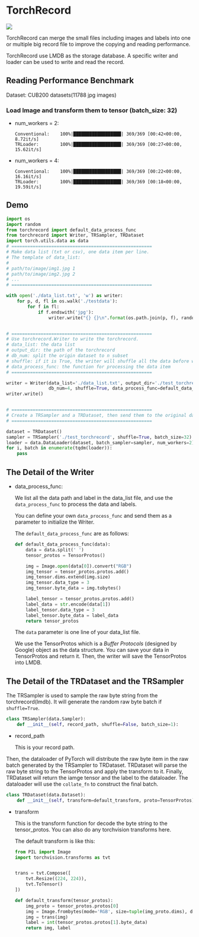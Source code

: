 # TorchRecord

![](https://img.shields.io/badge/torchrecord-v0.0.4-blue.svg)

TorchRecord can merge the small files including images and labels into one or multiple big record file to improve the copying and reading performance.

TorchRecord use LMDB as the storage database. A specific writer and loader can be used to write and read the record.

## Reading Performance Benchmark

Dataset: CUB200 datasets(11788 jpg images)

### Load Image and transform them to tensor (batch_size: 32)

- num_workers = 2:
    ```
    Conventional:    100%|██████████████████| 369/369 [00:42<00:00,  8.72it/s]
    TRLoader:        100%|██████████████████| 369/369 [00:27<00:00, 15.62it/s]
    ```

- num_workers = 4:
    ```
    Conventional:    100%|██████████████████| 369/369 [00:22<00:00, 16.16it/s]
    TRLoader:        100%|██████████████████| 369/369 [00:18<00:00, 19.59it/s]
    ```
    
## Demo

```python
import os
import random
from torchrecord import default_data_process_func
from torchrecord import Writer, TRSampler, TRDataset
import torch.utils.data as data
# =====================================================
# Make data list (txt or csv), one data item per line.
# The template of data_list:
#
# path/to/image/img1.jpg 1
# path/to/image/img2.jpg 2
# ...
# =====================================================

with open('./data_list.txt', 'w') as writer:
    for p, d, fl in os.walk('./testdata'):
        for f in fl:
            if f.endswith('jpg'):
                writer.write("{} {}\n".format(os.path.join(p, f), random.randint(0, 10)))


# =====================================================
# Use torchrecord.Writer to write the torchrecord.
# data_list: the data list
# output_dir: the path of the torchrecord
# db_num: split the origin dataset to n subset
# shuffle: if it is True, the writer will shuffle all the data before writing them to the torchrecord
# data_process_func: the function for processing the data item
# =====================================================

writer = Writer(data_list='./data_list.txt', output_dir='./test_torchrecord', 
                db_num=4, shuffle=True, data_process_func=default_data_process_func)
writer.write()


# =====================================================
# Create a TRSampler and a TRDataset, then send them to the original dataloader of PyTorch
# =====================================================

dataset = TRDataset()
sampler = TRSampler('./test_torchrecord', shuffle=True, batch_size=32)
loader = data.DataLoader(dataset, batch_sampler=sampler, num_workers=2)
for i, batch in enumerate(tqdm(loader)):
    pass

```

## The Detail of the Writer

- data_process_func:

    We list all the data path and label in the data_list file, and use the `data_process_func` to process the data and labels.

    You can define your own `data_process_func` and send them as a parameter to initialize the Writer.

    The `default_data_process_func` are as follows:

    ```python
    def default_data_process_func(data):
        data = data.split(' ')
        tensor_protos = TensorProtos()

        img = Image.open(data[0]).convert("RGB")
        img_tensor = tensor_protos.protos.add()
        img_tensor.dims.extend(img.size)
        img_tensor.data_type = 3
        img_tensor.byte_data = img.tobytes()

        label_tensor = tensor_protos.protos.add()
        label_data = str.encode(data[1])
        label_tensor.data_type = 3
        label_tensor.byte_data = label_data
        return tensor_protos
    ```

    The `data` parameter is one line of your data_list file. 

    We use the TensorProtos which is a *Buffer Protocols* (designed by Google) object as the data structure. You can save your data in TensorProtos
    and return it. Then, the writer will save the TensorProtos into LMDB.
    

## The Detail of the TRDataset and the TRSampler

The TRSampler is used to sample the raw byte string from the torchrecord(lmdb). It will generate the random raw byte batch if `shuffle=True`.
```python
class TRSampler(data.Sampler):
    def __init__(self, record_path, shuffle=False, batch_size=1):
```

- record_path

    This is your record path.
    
Then, the dataloader of PyTorch will distribute the raw byte item in the raw batch generated by the TRSampler to TRDataset. TRDataset will parse the raw byte string to the TensorProtos and apply the transform to it. Finally, TRDataset will return the iamge tensor and the label to the dataloader. The dataloader will use the `collate_fn` to construct the final batch.

```python
class TRDataset(data.Dataset):
    def __init__(self, transform=default_transform, proto=TensorProtos):
```

- transform

    This is the transform function for decode the byte string to the tensor_protos. You can also do any torchvision transforms here.

    The default transform is like this:

    ```python
    from PIL import Image
    import torchvision.transforms as tvt


    trans = tvt.Compose([
        tvt.Resize((224, 224)),
        tvt.ToTensor()
    ])

    def default_transform(tensor_protos):
        img_proto = tensor_protos.protos[0]
        img = Image.frombytes(mode='RGB', size=tuple(img_proto.dims), data=img_proto.byte_data)
        img = trans(img)
        label = int(tensor_protos.protos[1].byte_data)
        return img, label
    ```
